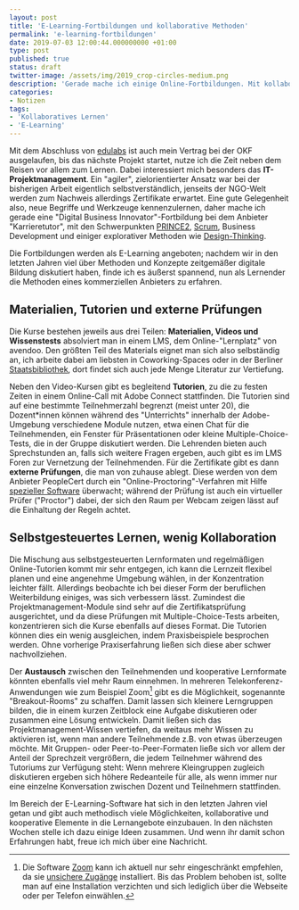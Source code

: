 ```yaml
---
layout: post
title: 'E-Learning-Fortbildungen und kollaborative Methoden'
permalink: 'e-learning-fortbildungen'
date: 2019-07-03 12:00:44.000000000 +01:00
type: post
published: true
status: draft
twitter-image: /assets/img/2019_crop-circles-medium.png
description: 'Gerade mache ich einige Online-Fortbildungen. Mit kollaborativen Lernformaten wäre die Wirkung beim E-Learning deutlich höher. '
categories:
- Notizen
tags:
- 'Kollaboratives Lernen'
- 'E-Learning'
---
```

Mit dem Abschluss von [edulabs](https://www.edulabs.de/blog/) ist auch mein Vertrag bei der OKF ausgelaufen, bis das nächste Projekt startet, nutze ich die Zeit neben dem Reisen vor allem zum Lernen. Dabei interessiert mich besonders das **IT-Projektmanagement**. Ein "agiler", zielorientierter Ansatz war bei der bisherigen Arbeit eigentlich selbstverständlich, jenseits der NGO-Welt werden zum Nachweis allerdings Zertifikate erwartet. Eine gute Gelegenheit also, neue Begriffe und Werkzeuge kennenzulernen, daher mache ich gerade eine "Digital Business Innovator"-Fortbildung bei dem Anbieter "Karrieretutor", mit den Schwerpunkten [PRINCE2](https://de.wikipedia.org/wiki/PRINCE2), [Scrum](https://de.wikipedia.org/wiki/Scrum), Business Development und einiger explorativer Methoden wie [Design-Thinking](https://de.wikipedia.org/wiki/Design_Thinking).

Die Fortbildungen werden als E-Learning angeboten; nachdem wir in den letzten Jahren viel über Methoden und Konzepte zeitgemäßer digitale Bildung diskutiert haben, finde ich es äußerst spannend, nun als Lernender die Methoden eines kommerziellen Anbieters zu erfahren.
<!-- more -->


## Materialien, Tutorien und externe Prüfungen
Die Kurse bestehen jeweils aus drei Teilen: **Materialien, Videos und Wissenstests** absolviert man in einem LMS, dem Online-"Lernplatz" von avendoo. Den größten Teil des Materials eignet man sich also selbständig an, ich arbeite dabei am liebsten in Coworking-Spaces oder in der Berliner [Staatsbibliothek](https://youtu.be/qXUq21fvWZE), dort findet sich auch jede Menge Literatur zur Vertiefung.

Neben den Video-Kursen gibt es begleitend **Tutorien**, zu die zu festen Zeiten in einem Online-Call mit Adobe Connect stattfinden. Die Tutorien sind auf eine bestimmte Teilnehmerzahl begrenzt (meist unter 20), die Dozent*innen können während des "Unterrichts" innerhalb der Adobe-Umgebung verschiedene Module nutzen, etwa einen Chat für die Teilnehmenden, ein Fenster für Präsentationen oder kleine Multiple-Choice-Tests, die in der Gruppe diskutiert werden. Die Lehrenden bieten auch Sprechstunden an, falls sich weitere Fragen ergeben, auch gibt es im LMS Foren zur Vernetzung der Teilnehmenden. Für die Zertifikate gibt es dann **externe Prüfungen**, die man von zuhause ablegt. Diese werden von dem Anbieter PeopleCert durch ein "Online-Proctoring"-Verfahren mit Hilfe [spezieller Software](https://www.peoplecert.org/Candidates/exams-peoplecert-online-proctoring-mac) überwacht; während der Prüfung ist auch ein virtueller Prüfer ("Proctor") dabei, der sich den Raum per Webcam zeigen lässt auf die Einhaltung der Regeln achtet.

## Selbstgesteuertes Lernen, wenig Kollaboration
Die Mischung aus selbstgesteuerten Lernformaten und regelmäßigen Online-Tutorien kommt mir sehr entgegen, ich kann die Lernzeit flexibel planen und eine angenehme Umgebung wählen, in der Konzentration leichter fällt. Allerdings beobachte ich bei dieser Form der beruflichen Weiterbildung einiges, was sich verbessern lässt. Zumindest die Projektmanagement-Module sind sehr auf die Zertifikatsprüfung ausgerichtet, und da diese Prüfungen mit Multiple-Choice-Tests arbeiten, konzentrieren sich die Kurse ebenfalls auf dieses Format. Die Tutorien können dies ein wenig ausgleichen, indem Praxisbeispiele besprochen werden. Ohne vorherige Praxiserfahrung ließen sich diese aber schwer nachvollziehen.

Der **Austausch** zwischen den Teilnehmenden und kooperative Lernformate könnten ebenfalls viel mehr Raum einnehmen. In mehreren Telekonferenz-Anwendungen wie zum Beispiel Zoom[^1] gibt es die Möglichkeit, sogenannte "Breakout-Rooms" zu schaffen. Damit lassen sich kleinere Lerngruppen bilden, die in einem kurzen Zeitblock eine Aufgabe diskutieren oder zusammen eine Lösung entwickeln. Damit ließen sich das Projektmanagement-Wissen vertiefen, da weitaus mehr Wissen zu aktivieren ist, wenn man andere Teilnehmende z.B. von etwas überzeugen möchte. Mit Gruppen- oder Peer-to-Peer-Formaten ließe sich vor allem der Anteil der Sprechzeit vergrößern, die jedem Teilnehmer während des Tutoriums zur Verfügung steht: Wenn mehrere Kleingruppen zugleich diskutieren ergeben sich höhere Redeanteile für alle, als wenn immer nur eine einzelne Konversation zwischen Dozent und Teilnehmern stattfinden.

[^1]: Die Software [Zoom](https://zoom.us/de-de/zoomrooms/software.html) kann ich aktuell nur sehr eingeschränkt empfehlen, da sie [unsichere Zugänge](https://news.ycombinator.com/item?id=20387298) installiert. Bis das Problem behoben ist, sollte man auf eine Installation verzichten und sich lediglich über die Webseite oder per Telefon einwählen.

Im Bereich der E-Learning-Software hat sich in den letzten Jahren viel getan und gibt auch methodisch viele Möglichkeiten, kollaborative und kooperative Elemente in die Lernangebote einzubauen. In den nächsten Wochen stelle ich dazu einige Ideen zusammen. Und wenn ihr damit schon Erfahrungen habt, freue ich mich über eine Nachricht.
